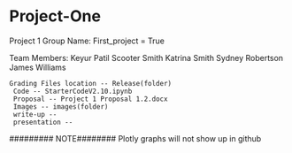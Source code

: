 # Project-One
Project 1 
Group Name: 
First_project = True


Team Members: 
Keyur Patil
Scooter Smith
Katrina Smith
Sydney Robertson
James Williams


    Grading Files location -- Release(folder)
     Code -- StarterCodeV2.10.ipynb
     Proposal -- Project 1 Proposal 1.2.docx
     Images -- images(folder)
     write-up --
     presentation --

######### NOTE########
Plotly graphs will not show up in github
